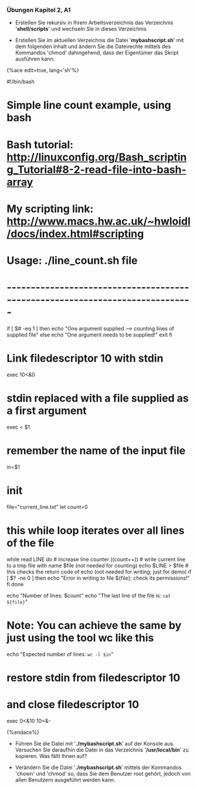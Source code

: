 ### Übungen Kapitel 2, A1

* Erstellen Sie rekursiv in Ihrem Arbeitsverzeichnis das Verzeichnis '**shell/scripts**' und wechseln Sie in dieses Verzeichnis

* Erstellen Sie im aktuellen Verzeichnis die Datei '**mybashscript.sh**' mit dem folgenden Inhalt und ändern Sie die Dateirechte mittels des Kommandos 'chmod' dahingehend, dass der Eigentümer das Skript ausführen kann:  

{%ace edit=true, lang='sh'%}

#!/bin/bash
# Simple line count example, using bash
#
# Bash tutorial: http://linuxconfig.org/Bash_scripting_Tutorial#8-2-read-file-into-bash-array
# My scripting link: http://www.macs.hw.ac.uk/~hwloidl/docs/index.html#scripting
#
# Usage: ./line_count.sh file
# -----------------------------------------------------------------------------

if [ $# -eq 1 ]
  then
    echo "One argument supplied --> counting lines of supplied file"
  else
    echo "One argument needs to be supplied!"
    exit
fi
# Link filedescriptor 10 with stdin
exec 10<&0
# stdin replaced with a file supplied as a first argument
exec < $1
# remember the name of the input file
in=$1

# init
file="current_line.txt"
let count=0

# this while loop iterates over all lines of the file
while read LINE
do
    # increase line counter 
    ((count++))
    # write current line to a tmp file with name $file (not needed for counting)
    echo $LINE > $file
    # this checks the return code of echo (not needed for writing; just for demo)
    if [ $? -ne 0 ] 
     then echo "Error in writing to file ${file}; check its permissions!"
    fi
done

echo "Number of lines: $count"
echo "The last line of the file is: `cat ${file}`"

# Note: You can achieve the same by just using the tool wc like this
echo "Expected number of lines: `wc -l $in`"

# restore stdin from filedescriptor 10
# and close filedescriptor 10
exec 0<&10 10<&-
  
{%endace%}


* Führen Sie die Datei mit '**./mybashscript.sh**' auf der Konsole aus. Versuchen Sie daraufhin die Datei in das Verzeichnis '**/usr/local/bin**' zu kopieren. Was fällt Ihnen auf?

* Verändern Sie die Datei '**./mybashscript.sh**' mittels der Kommandos 'chown' und 'chmod' so, dass Sie dem Benutzer root gehört, jedoch von allen Benutzern ausgeführt werden kann.

